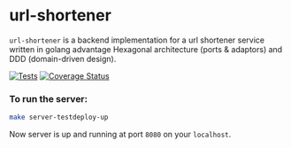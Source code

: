 # url-shortener

`url-shortener` is a backend implementation for a url shortener service written in golang advantage Hexagonal architecture (ports & adaptors) and DDD (domain-driven design).

[![Tests](https://github.com/aria3ppp/url-shortener/actions/workflows/tests.yml/badge.svg)](https://github.com/aria3ppp/url-shortener/actions/workflows/tests.yml)
[![Coverage Status](https://coveralls.io/repos/github/aria3ppp/url-shortener/badge.svg?branch=master)](https://coveralls.io/github/aria3ppp/url-shortener?branch=master)

### To run the server:

```bash
make server-testdeploy-up
```

Now server is up and running at port `8080` on your `localhost`.
